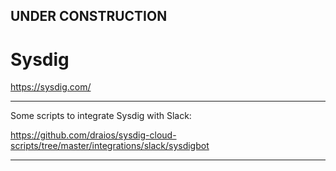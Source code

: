 

## UNDER CONSTRUCTION

# Sysdig

https://sysdig.com/


---

Some scripts to integrate Sysdig with Slack:

https://github.com/draios/sysdig-cloud-scripts/tree/master/integrations/slack/sysdigbot


---
